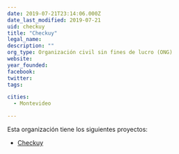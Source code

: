 ```yaml
---
date: 2019-07-21T23:14:06.000Z
date_last_modified: 2019-07-21
uid: checkuy
title: "Checkuy"
legal_name: 
description: ""
org_type: Organización civil sin fines de lucro (ONG)
website: 
year_founded: 
facebook: 
twitter: 
tags:

cities: 
  - Montevideo

---
```


Esta organización tiene los siguientes proyectos:

- [Checkuy](/proyectos/checkuy)
